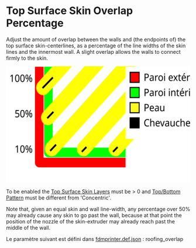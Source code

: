 # Top Surface Skin Overlap Percentage

Adjust the amount of overlap between the walls and (the endpoints of) the top surface skin-centerlines, as a percentage of the line widths of the skin lines and the innermost wall. A slight overlap allows the walls to connect firmly to the skin. 

![Top Surface Skin Overlap Percentage](../images-mb/roofing_overlap.svg)

To be enabled the [Top Surface Skin Layers](../top_bottom/roofing_layer_count.md) must be  > 0 and [Top/Bottom Pattern](../top_bottom/top_bottom_pattern.md) must be different from  'Concentric'.

Note that, given an equal skin and wall line-width, any percentage over 50% may already cause any skin to go past the wall, because at that point the position of the nozzle of the skin-extruder may already reach past the middle of the wall.

Le paramètre suivant est défini dans [fdmprinter.def.json](https://github.com/smartavionics/Cura/blob/mb-master/resources/definitions/fdmprinter.def.json) : roofing_overlap


